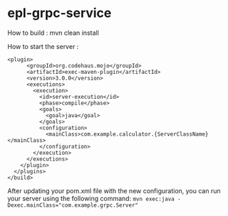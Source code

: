 # epl-grpc-service
How to build : mvn clean install

How to start the server : 
```
<plugin>
      <groupId>org.codehaus.mojo</groupId>
      <artifactId>exec-maven-plugin</artifactId>
      <version>3.0.0</version>
      <executions>
        <execution>
          <id>server-execution</id>
          <phase>compile</phase>
          <goals>
            <goal>java</goal>
          </goals>
          <configuration>
            <mainClass>com.example.calculator.{ServerClassName}</mainClass>
          </configuration>
        </execution>
      </executions>
    </plugin>
  </plugins>
</build>
```

After updating your pom.xml file with the new configuration, you can run your server using the following command:
`mvn exec:java -Dexec.mainClass="com.example.grpc.Server"`
